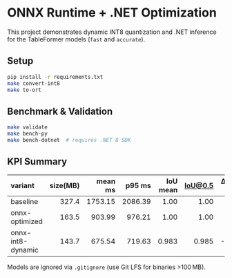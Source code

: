# ONNX Runtime + .NET Optimization

This project demonstrates dynamic INT8 quantization and .NET inference for the TableFormer models (`fast` and `accurate`).

## Setup

```bash
pip install -r requirements.txt
make convert-int8
make to-ort
```

## Benchmark & Validation

```bash
make validate
make bench-py
make bench-dotnet  # requires .NET 8 SDK
```

## KPI Summary

| variant | size(MB) | mean ms | p95 ms | IoU mean | IoU@0.5 | Δ box % |
|:--|--:|--:|--:|--:|--:|--:|
| baseline | 327.4 | 1753.15 | 2086.39 | 1.00 | 1.00 | 0.0 |
| onnx-optimized | 163.5 | 903.99 | 976.21 | 1.00 | 1.00 | 0.0 |
| onnx-int8-dynamic | 143.7 | 675.54 | 719.63 | 0.983 | 0.985 | -5.85 |

Models are ignored via `.gitignore` (use Git LFS for binaries >100 MB).
